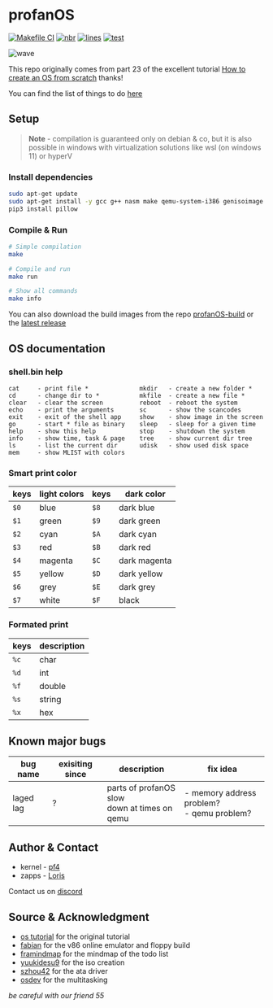 # profanOS

[![Makefile CI](https://github.com/elydre/profanOS/actions/workflows/makefile.yml/badge.svg)](https://github.com/elydre/profanOS/actions/workflows/makefile.yml)
[![nbr](https://img.shields.io/github/commit-activity/m/elydre/profanOS)](https://github.com/esolangs/profanOS-build/tree/main/img)
[![lines](https://img.shields.io/badge/dynamic/json?color=blue&label=code%20lines&query=profan_lines&url=https://elydre.github.io/build/count.json)](https://elydre.github.io/profan)
[![test](https://img.shields.io/badge/click%20to%20test-latest-blue)](https://elydre.github.io/profan/latest)

![wave](https://elydre.github.io/img/profan.svg)

This repo originally comes from part 23 of the excellent tutorial [How to create an OS from scratch](https://github.com/cfenollosa/os-tutorial) thanks!

You can find the list of things to do [here](https://framindmap.org/c/maps/1263862/embed)

## Setup

> **Note** -
> compilation is guaranteed only on debian & co, but
> it is also possible in windows with virtualization
> solutions like wsl (on windows 11) or hyperV

### Install dependencies

```bash
sudo apt-get update
sudo apt-get install -y gcc g++ nasm make qemu-system-i386 genisoimage python3 python3-pip
pip3 install pillow
```

### Compile & Run

```bash
# Simple compilation
make

# Compile and run
make run

# Show all commands
make info
```

You can also download the build images from the repo [profanOS-build](https://github.com/esolangs/profanOS-build)
or the [latest release](https://github.com/elydre/profanOS/releases/tag/latest)

## OS documentation

### shell.bin help

```
cat     - print file *              mkdir   - create a new folder *
cd      - change dir to *           mkfile  - create a new file *
clear   - clear the screen          reboot  - reboot the system
echo    - print the arguments       sc      - show the scancodes
exit    - exit of the shell app     show    - show image in the screen
go      - start * file as binary    sleep   - sleep for a given time
help    - show this help            stop    - shutdown the system
info    - show time, task & page    tree    - show current dir tree
ls      - list the current dir      udisk   - show used disk space
mem     - show MLIST with colors
```

### Smart print color

| keys | light colors | keys | dark color   |
|------|--------------|------|--------------|
| `$0` | blue         | `$8` | dark blue    |
| `$1` | green        | `$9` | dark green   |
| `$2` | cyan         | `$A` | dark cyan    |
| `$3` | red          | `$B` | dark red     |
| `$4` | magenta      | `$C` | dark magenta |
| `$5` | yellow       | `$D` | dark yellow  |
| `$6` | grey         | `$E` | dark grey    |
| `$7` | white        | `$F` | black        |

### Formated print

| keys | description |
|------|-------------|
| `%c` | char        |
| `%d` | int         |
| `%f` | double      |
| `%s` | string      |
| `%x` | hex         |

## Known major bugs

| bug name  | exisiting since | description | fix idea |
|-----------|-----------------|-------------|----------|
| laged lag | ? | parts of profanOS slow<br>down at times on qemu | - memory address problem?<br>- qemu problem?|

## Author & Contact

* kernel - [pf4](https://github.com/elydre)
* zapps - [Loris](https://github.com/Lorisredstone)

Contact us on [discord](https://pf4.ddns.net/discord)

## Source & Acknowledgment

* [os tutorial](https://github.com/cfenollosa/os-tutorial) for the original tutorial
* [fabian](https://github.com/copy/v86) for the v86 online emulator and floppy build
* [framindmap](https://framindmap.org) for the mindmap of the todo list
* [yuukidesu9](https://gitlab.com/yuukidesu9/yuuos) for the iso creation
* [szhou42](https://github.com/szhou42/osdev) for the ata driver
* [osdev](https://wiki.osdev.org/Cooperative_Multitasking) for the multitasking

*be careful with our friend 55*
